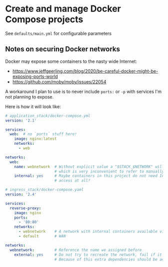 # Create and manage Docker Compose projects

See `defaults/main.yml` for configurable parameters


## Notes on securing Docker networks

Docker may expose some containers to the nasty wide Internet:

- https://www.jeffgeerling.com/blog/2020/be-careful-docker-might-be-exposing-ports-world
- https://github.com/moby/moby/issues/22054

A workaround I plan to use is to never include `ports:` or `-p` with services
I'm not planning to expose.

Here is how it will look like:

```yaml
# application_stack/docker-compose.yml
version: '2.1'

services:
  web:  # no `ports` stuff here!
    image: nginx:latest
    networks:
      - web

networks:
  web:
    name: webnetwork  # Without explicit value a "$STACK_$NETWORK" will be used
                      # which is very inconvenient to refer to manually
    internal: yes     # Maybe containers in this project do not need Internet
                      # access at all?
```

```yaml
# ingress_stack/docker-compose.yaml
version: '2.4'

services:
  reverse-proxy:
    image: nginx
    ports:
      - '80:80'
    networks:
      - webnetwork    # A network with internal containers available via DNS names
      - default       # WAN

networks:
  webnetwork:         # Reference the name we assigned before
    external: yes     # Do not try to recreate the network, fail if it does not exist
                      # Because of this extra dependencies should be added on systemd level
```
